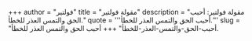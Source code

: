 +++
author = "فولتير"
title = "مقولة فولتير"
description = "مقولة فولتير: أحبب ‫الحق‬ والتمس العذر للخطأ."
quote = '''أحبب ‫الحق‬ والتمس العذر للخطأ.'''
slug = "أحبب-‫الحق‬-والتمس-العذر-للخطأ"
+++
أحبب ‫الحق‬ والتمس العذر للخطأ.
